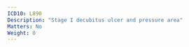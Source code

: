 ```yaml
---
ICD10: L890
Description: "Stage I decubitus ulcer and pressure area"
Matters: No
Weight: 0
---
```


